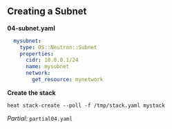 ## Creating a Subnet

**04-subnet.yaml**

~~~ yaml
  mysubnet:
    type: OS::Neutron::Subnet
    properties:
      cidr: 10.0.0.1/24
      name: mysubnet
      network:
        get_resource: mynetwork
~~~

**Create the stack**

~~~
heat stack-create --poll -f /tmp/stack.yaml mystack
~~~

_Partial:_ `partial04.yaml`

<!--
Once the network is created we need a subnet to assign IP addresses from. This
is the first time we will use a Heat function, namely get_resource, to tell the
subnet resource what network to be on.
-->

